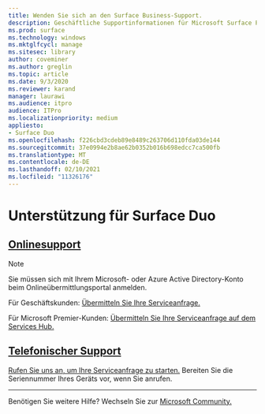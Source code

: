 ```yaml
---
title: Wenden Sie sich an den Surface Business-Support.
description: Geschäftliche Supportinformationen für Microsoft Surface Produkte.
ms.prod: surface
ms.technology: windows
ms.mktglfcycl: manage
ms.sitesec: library
author: coveminer
ms.author: greglin
ms.topic: article
ms.date: 9/3/2020
ms.reviewer: karand
manager: laurawi
ms.audience: itpro
audience: ITPro
ms.localizationpriority: medium
appliesto:
- Surface Duo
ms.openlocfilehash: f226cbd3cdeb89e8489c263706d110fda03de144
ms.sourcegitcommit: 37e0994e2b8ae62b0352b016b698edcc7ca500fb
ms.translationtype: MT
ms.contentlocale: de-DE
ms.lasthandoff: 02/10/2021
ms.locfileid: "11326176"
---
```

# Unterstützung für Surface Duo

## [Onlinesupport](#tab/online)

> [!NOTE]
> Sie müssen sich mit Ihrem Microsoft- oder Azure Active Directory-Konto beim Onlineübermittlungsportal anmelden.  

Für Geschäftskunden: [Übermitteln Sie Ihre Serviceanfrage.](https://support.serviceshub.microsoft.com/supportforbusiness/create?sapId=027a1b03-3e0f-1766-fb9f-ab2d48228af9&hidden=false) 

Für Microsoft Premier-Kunden: [Übermitteln Sie Ihre Serviceanfrage auf dem Services Hub.](https://serviceshub.microsoft.com/support/contactsupport) 

 
## [Telefonischer Support](#tab/phone)

[Rufen Sie uns an, um Ihre Serviceanfrage zu starten.](https://support.microsoft.com/help/4051701/global-customer-service-phone-numbers) Bereiten Sie die Seriennummer Ihres Geräts vor, wenn Sie anrufen. 

---

Benötigen Sie weitere Hilfe? Wechseln Sie zur [Microsoft Community.](https://answers.microsoft.com/)